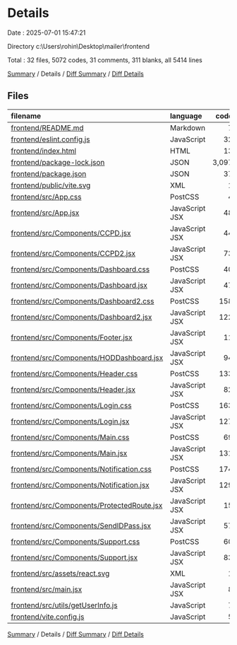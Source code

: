 # Details

Date : 2025-07-01 15:47:21

Directory c:\\Users\\rohin\\Desktop\\mailer\\frontend

Total : 32 files,  5072 codes, 31 comments, 311 blanks, all 5414 lines

[Summary](results.md) / Details / [Diff Summary](diff.md) / [Diff Details](diff-details.md)

## Files
| filename | language | code | comment | blank | total |
| :--- | :--- | ---: | ---: | ---: | ---: |
| [frontend/README.md](/frontend/README.md) | Markdown | 7 | 0 | 6 | 13 |
| [frontend/eslint.config.js](/frontend/eslint.config.js) | JavaScript | 32 | 0 | 2 | 34 |
| [frontend/index.html](/frontend/index.html) | HTML | 13 | 0 | 1 | 14 |
| [frontend/package-lock.json](/frontend/package-lock.json) | JSON | 3,097 | 0 | 1 | 3,098 |
| [frontend/package.json](/frontend/package.json) | JSON | 37 | 0 | 1 | 38 |
| [frontend/public/vite.svg](/frontend/public/vite.svg) | XML | 1 | 0 | 0 | 1 |
| [frontend/src/App.css](/frontend/src/App.css) | PostCSS | 4 | 0 | 1 | 5 |
| [frontend/src/App.jsx](/frontend/src/App.jsx) | JavaScript JSX | 48 | 1 | 4 | 53 |
| [frontend/src/Components/CCPD.jsx](/frontend/src/Components/CCPD.jsx) | JavaScript JSX | 44 | 0 | 7 | 51 |
| [frontend/src/Components/CCPD2.jsx](/frontend/src/Components/CCPD2.jsx) | JavaScript JSX | 73 | 0 | 8 | 81 |
| [frontend/src/Components/Dashboard.css](/frontend/src/Components/Dashboard.css) | PostCSS | 40 | 0 | 7 | 47 |
| [frontend/src/Components/Dashboard.jsx](/frontend/src/Components/Dashboard.jsx) | JavaScript JSX | 47 | 1 | 8 | 56 |
| [frontend/src/Components/Dashboard2.css](/frontend/src/Components/Dashboard2.css) | PostCSS | 158 | 10 | 27 | 195 |
| [frontend/src/Components/Dashboard2.jsx](/frontend/src/Components/Dashboard2.jsx) | JavaScript JSX | 122 | 1 | 19 | 142 |
| [frontend/src/Components/Footer.jsx](/frontend/src/Components/Footer.jsx) | JavaScript JSX | 11 | 0 | 2 | 13 |
| [frontend/src/Components/HODDashboard.jsx](/frontend/src/Components/HODDashboard.jsx) | JavaScript JSX | 94 | 0 | 14 | 108 |
| [frontend/src/Components/Header.css](/frontend/src/Components/Header.css) | PostCSS | 133 | 0 | 21 | 154 |
| [frontend/src/Components/Header.jsx](/frontend/src/Components/Header.jsx) | JavaScript JSX | 82 | 0 | 8 | 90 |
| [frontend/src/Components/Login.css](/frontend/src/Components/Login.css) | PostCSS | 163 | 7 | 26 | 196 |
| [frontend/src/Components/Login.jsx](/frontend/src/Components/Login.jsx) | JavaScript JSX | 127 | 2 | 16 | 145 |
| [frontend/src/Components/Main.css](/frontend/src/Components/Main.css) | PostCSS | 69 | 0 | 10 | 79 |
| [frontend/src/Components/Main.jsx](/frontend/src/Components/Main.jsx) | JavaScript JSX | 131 | 3 | 30 | 164 |
| [frontend/src/Components/Notification.css](/frontend/src/Components/Notification.css) | PostCSS | 174 | 3 | 31 | 208 |
| [frontend/src/Components/Notification.jsx](/frontend/src/Components/Notification.jsx) | JavaScript JSX | 129 | 2 | 22 | 153 |
| [frontend/src/Components/ProtectedRoute.jsx](/frontend/src/Components/ProtectedRoute.jsx) | JavaScript JSX | 15 | 0 | 6 | 21 |
| [frontend/src/Components/SendIDPass.jsx](/frontend/src/Components/SendIDPass.jsx) | JavaScript JSX | 57 | 0 | 9 | 66 |
| [frontend/src/Components/Support.css](/frontend/src/Components/Support.css) | PostCSS | 60 | 0 | 6 | 66 |
| [frontend/src/Components/Support.jsx](/frontend/src/Components/Support.jsx) | JavaScript JSX | 83 | 0 | 13 | 96 |
| [frontend/src/assets/react.svg](/frontend/src/assets/react.svg) | XML | 1 | 0 | 0 | 1 |
| [frontend/src/main.jsx](/frontend/src/main.jsx) | JavaScript JSX | 8 | 0 | 2 | 10 |
| [frontend/src/utils/getUserInfo.js](/frontend/src/utils/getUserInfo.js) | JavaScript | 7 | 0 | 1 | 8 |
| [frontend/vite.config.js](/frontend/vite.config.js) | JavaScript | 5 | 1 | 2 | 8 |

[Summary](results.md) / Details / [Diff Summary](diff.md) / [Diff Details](diff-details.md)